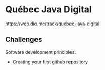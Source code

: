 # Québec Java Digital
https://web.dio.me/track/quebec-java-digital

## Challenges

Software development principles:
 - Creating your first github repository